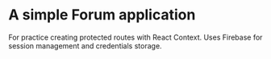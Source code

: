 # A simple Forum application

For practice creating protected routes with React Context. Uses Firebase for session management and credentials storage. 
